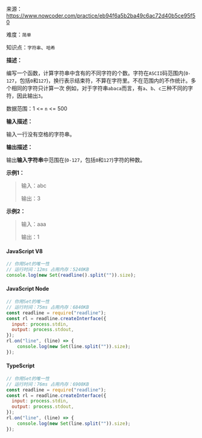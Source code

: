 来源：<https://www.nowcoder.com/practice/eb94f6a5b2ba49c6ac72d40b5ce95f50>

难度：`简单`

知识点：`字符串`、`哈希`

**描述：**

编写一个函数，计算字符串中含有的不同字符的个数。字符在`ASCII`码范围内(`0-127`，包括`0`和`127`)，换行表示结束符，不算在字符里。不在范围内的不作统计。多个相同的字符只计算一次
例如，对于字符串`abaca`而言，有`a`、`b`、`c`三种不同的字符，因此输出`3`。

数据范围：1 <= `n` <= 500

**输入描述：**

输入一行没有空格的字符串。

**输出描述：**

输出**输入字符串**中范围在(`0-127`，包括`0`和`127`)字符的种数。

**示例1：**

> 输入：abc
>
> 输出：3

**示例2：**

> 输入：aaa
>
> 输出：1

<!-- tabs:start -->

#### **JavaScript V8**

```javascript
// 你用Set的唯一性
// 运行时间：12ms 占用内存：5240KB
console.log(new Set(readline().split("")).size);
```

#### **JavaScript Node**

```javascript
// 你用Set的唯一性
// 运行时间：75ms 占用内存：6840KB
const readline = require("readline");
const rl = readline.createInterface({
  input: process.stdin,
  output: process.stdout,
});
rl.on("line", (line) => {
    console.log(new Set(line.split("")).size);
});
```

#### **TypeScript**

```javascript
// 你用Set的唯一性
// 运行时间：76ms 占用内存：6908KB
const readline = require("readline");
const rl = readline.createInterface({
  input: process.stdin,
  output: process.stdout,
});
rl.on("line", (line) => {
    console.log(new Set(line.split("")).size);
});
```

<!-- tabs:end -->
